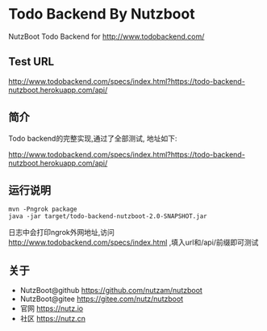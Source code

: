 # Todo Backend By Nutzboot
NutzBoot Todo Backend for http://www.todobackend.com/

## Test URL

 http://www.todobackend.com/specs/index.html?https://todo-backend-nutzboot.herokuapp.com/api/
 
## 简介

Todo backend的完整实现,通过了全部测试, 地址如下:

 http://www.todobackend.com/specs/index.html?https://todo-backend-nutzboot.herokuapp.com/api/

## 运行说明

```
mvn -Pngrok package
java -jar target/todo-backend-nutzboot-2.0-SNAPSHOT.jar
```

日志中会打印ngrok外网地址,访问 http://www.todobackend.com/specs/index.html ,填入url和/api/前缀即可测试

## 关于

* NutzBoot@github https://github.com/nutzam/nutzboot
* NutzBoot@gitee https://gitee.com/nutz/nutzboot
* 官网 https://nutz.io
* 社区 https://nutz.cn
